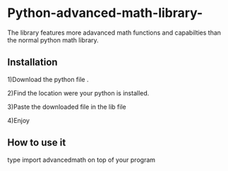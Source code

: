 # Python-advanced-math-library-
The library features more adavanced math functions and capabilties than the normal python math library.
## Installation 
1)Download the python file .

2)Find the location were your python is installed.

3)Paste the downloaded file in the lib file

4)Enjoy

## How to use it 
type import advancedmath on top of your program
